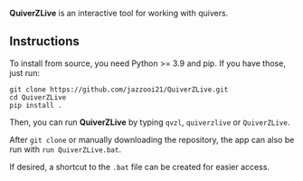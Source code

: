 **QuiverZLive** is an interactive tool for working with quivers.

## Instructions

To install from source, you need Python >= 3.9 and pip. If you have those, just run:

    git clone https://github.com/jazzooi21/QuiverZLive.git
    cd QuiverZLive
    pip install .

Then, you can run **QuiverZLive** by typing `qvzl`, `quiverzlive` or `QuiverZLive`.

After `git clone` or manually downloading the repository, the app can also be run with `run QuiverZLive.bat`.

If desired, a shortcut to the `.bat` file can be created for easier access.
